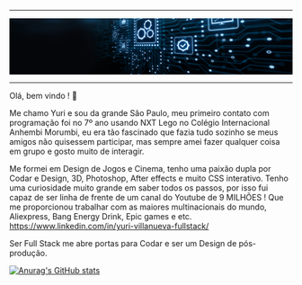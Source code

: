 -----


<img align="center" alt="Header" src="https://github.com/Yuri350/Yuri-Villanueva/blob/main/img/header.png?raw=true"/>
</div>

-----

Olá, bem vindo ! 👋

Me chamo Yuri e sou da grande São Paulo, meu primeiro contato com programação foi no 7º ano usando NXT Lego no Colégio Internacional Anhembi Morumbi, eu era tão fascinado que fazia tudo sozinho se meus amigos não quisessem participar, mas sempre amei fazer qualquer coisa em grupo e gosto muito de interagir.

Me formei em Design de Jogos e Cinema, tenho uma paixão dupla por Codar e Design, 3D, Photoshop, After effects e muito CSS interativo.
Tenho uma curiosidade muito grande em saber todos os passos, por isso fui capaz de ser linha de frente de um canal do Youtube de 9 MILHÕES !
Que me proporcionou trabalhar com as maiores multinacionais do mundo, Aliexpress, Bang Energy Drink, Epic games e etc.
<a>https://www.linkedin.com/in/yuri-villanueva-fullstack/</a>

Ser Full Stack me abre portas para Codar e ser um Design de pós-produção.

[![Anurag's GitHub stats](https://github-readme-stats.vercel.app/api?username=Yuri350)](https://github.com/anuraghazra/github-readme-stats)
